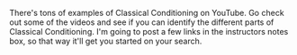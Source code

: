 There's tons of examples of Classical Conditioning on YouTube. Go check out
some of the videos and see if you can identify the different parts of Classical
Conditioning. I'm going to post a few links in the instructors notes box, so
that way it'll get you started on your search.
